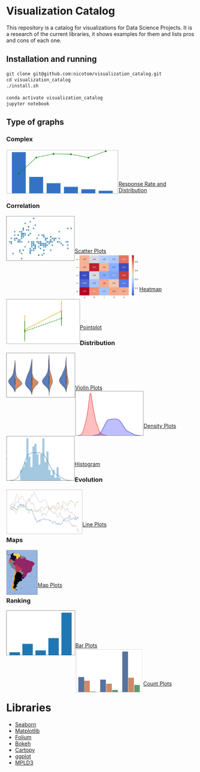 # Visualization Catalog
This repository is a catalog for visualizations for Data Science Projects.
It is a research of the current libraries, it shows examples for them and lists pros and cons of each one.

## Installation and running

```
git clone git@github.com:nicotom/visualization_catalog.git
cd visualization_catalog
./install.sh

conda activate visualization_catalog
jupyter notebook
```

## Type of graphs

### Complex
<div>
    <a href="./Complex/response_rate_and_distribution.ipynb"><img src="images/complex.jpg" align="left" height="120" ></a>
</div>
<br><br><br><br><br>
<div>
    <a href="./Complex/response_rate_and_distribution.ipynb">Response Rate and Distribution</a>
</div>

### Correlation
<div>
    <a href="./Correlation/scatter.ipynb"><img src="images/scatter.jpg" align="left" height="120" ></a>
</div>
<br><br><br><br><br>
<div>
    <a href="./Correlation/scatter.ipynb">Scatter Plots</a><br>
</div>

<div>
    <a href="./Correlation/heatmap.ipynb"><img src="images/heatmap.jpg" align="left" height="120" ></a>
</div>
<br><br><br><br><br>
<div>
    <a href="./Correlation/heatmap.ipynb">Heatmap</a><br>
</div>

<div>
    <a href="./Correlation/pointplot.ipynb"><img src="images/pointplot.jpg" align="left" height="120" ></a>
</div>
<br><br><br><br><br>
<div>
    <a href="./Correlation/pointplot.ipynb">Pointplot</a><br>
</div>

### Distribution
<div>
    <a href="./Distribution/violin.ipynb"><img src="images/violin.jpg" align="left" height="120" ></a>
</div>
<br><br><br><br><br>
<div>
    <a href="./Distribution/violin.ipynb">Violin Plots</a><br>
</div>

<div>
    <a href="./Distribution/density.ipynb"><img src="images/density.jpg" align="left" height="120" ></a>
</div>
<br><br><br><br><br>
<div>
    <a href="./Distribution/density.ipynb">Density Plots</a><br>
</div>

<div>
    <a href="./Distribution/histogram.ipynb"><img src="images/histogram.jpg" align="left" height="120" ></a>
</div>
<br><br><br><br><br>
<div>
    <a href="./Distribution/histogram.ipynb">Histogram</a><br>
</div>

### Evolution
<div>
    <a href="./Evolution/line.ipynb"><img src="images/line.jpg" align="left" height="120" ></a>
</div>
<br><br><br><br><br>
<div>
    <a href="./Evolution/line.ipynb">Line Plots</a><br>
</div>

### Maps
<div>
    <a href="./Maps/maps.ipynb"><img src="images/maps.jpg" align="left" height="120" ></a>
</div>
<br><br><br><br><br>
<div>
    <a href="./Maps/maps.ipynb">Map Plots</a><br>
</div>

### Ranking
<div>
    <a href="./Ranking/bars.ipynb"><img src="images/bars.jpg" align="left" height="120" ></a>
</div>
<br><br><br><br><br>
<div>
    <a href="./Ranking/bar.ipynb">Bar Plots</a><br>
</div>

<div>
    <a href="./Ranking/countplot.ipynb"><img src="images/countplot.jpg" align="left" height="120" ></a>
</div>
<br><br><br><br><br>
<div>
    <a href="./Ranking/countplot.ipynb">Count Plots</a><br>
</div>

# Libraries
 - [Seaborn](https://seaborn.pydata.org/)
 - [Matplotlib](https://matplotlib.org/)
 - [Folium](https://github.com/python-visualization/folium)
 - [Bokeh](https://bokeh.pydata.org/en/latest/)
 - [Cartopy](https://scitools.org.uk/cartopy/docs/latest/)
 - [ggplot](http://ggplot.yhathq.com/)
 - [MPLD3](http://mpld3.github.io/)
